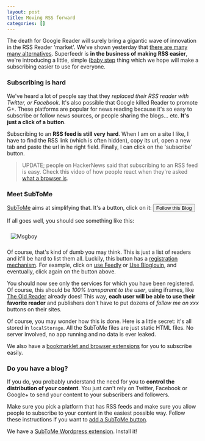 ```yaml
---
layout: post
title: Moving RSS forward
categories: []
---
```


The death for Google Reader will surely bring a gigantic wave of innovation in the RSS Reader 'market'. We've shown yesterday that [there are many many alternatives](http://blog.superfeedr.com/state-of-readers/). Superfeedr is **in the business of making RSS easier**, we're introducing a little, simple ([baby step](http://www.marco.org/2013/03/14/baby-steps-replacing-google-reader!) thing which we hope will make a subscribing easier to use for everyone.

### Subscribing is hard

We've heard a lot of people say that they *replaced their RSS reader with Twitter, or Facebook*. It's also possible that Google killed Reader to promote G+. These platforms are popular for news reading because it's so easy to subscribe or follow news sources, or people sharing the blogs... etc. **It's just a click of a button**.

Subscribing to an **RSS feed is still very hard**. When I am on a site I like, I have to find the RSS link (which is often hidden), copy its url, open a new tab and paste the url in he right field. Finally, I can click on the 'subscribe' button. 

> UPDATE; people on HackerNews said that subscribing to an RSS feed is easy. Check this video of how people react when they're asked [what a browser is](http://www.youtube.com/watch?v=o4MwTvtyrUQ).

### Meet SubToMe

[SubToMe](https://www.subtome.com/) aims at simplifying that. It's a button, click on it: <input type="button" id='followThis' value="Follow this Blog" />

<script>
(function(){
  window.onload = function() {
    document.getElementById("followThis").onclick = function() {
    var z=document.createElement('script');
    z.src='https://www.subtome.com/load.js';
    document.body.appendChild(z);    
  }
}})()
</script>

If all goes well, you should see something like this: 

<img src="https://raw.github.com/superfeedr/subtome/master/misc/subtome-screenshot.png" alt="Msgboy" style="margin: 10px">

Of course, that's kind of dumb you may think. This is just a list of readers and it'll be hard to list them all. Luckily, this button has a [registration mechanism](https://www.subtome.com/developers.html). For example, click on <a href="https://www.subtome.com/register.html?name=Feedly&amp;url=http%3A%2F%2Fwww.feedly.com%2Fhome%23subscription%2Ffeed%2F%7Bfeed%7D" target="_blank">use Feedly</a> or <a target="_blank" href="https://www.subtome.com/register.html?name=Bloglovin&amp;url=http://www.bloglovin.com/search/%7Burl%7D">Use Bloglovin</a>, and eventually, click again on the button above.

You should now see only the services for which you have been registered. Of course, this should be *100% transparent to the user*, using iframes, like [The Old Reader](http://theoldreader.com/) already does! This way, **each user will be able to use their favorite reader** and publishers don't have to put dozens of *follow me on xxx* buttons on their sites.

Of course, you may wonder how this is done. Here is a little secret: it's all stored in <code>localStorage</code>. All the SubToMe files are just static HTML files. No server involved, no app running and no data is ever leaked. 

We also have a [bookmarklet and browser extensions](https://www.subtome.com/settings.html) for you to subscribe easily.

### Do you have a blog?

If you do, you probably understand the need for you to **control the distribution of your content**. You just can't rely on Twitter, Facebook or Google+ to send your content to your subscribers and followers.

Make sure you pick a platform that has RSS feeds and make sure you allow people to subscribe to your content in the easiest possible way. Follow these instructions if you want to [add a SubToMe button](https://www.subtome.com/publishers.html).

We have a [SubToMe Wordpress extension](http://wordpress.org/extend/plugins/subtome). Install it!














